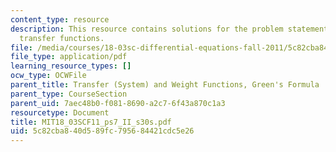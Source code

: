 ```yaml
---
content_type: resource
description: This resource contains solutions for the problem statements related to
  transfer functions.
file: /media/courses/18-03sc-differential-equations-fall-2011/5c82cba840d589fc795684421cdc5e26_MIT18_03SCF11_ps7_II_s30s.pdf
file_type: application/pdf
learning_resource_types: []
ocw_type: OCWFile
parent_title: Transfer (System) and Weight Functions, Green's Formula
parent_type: CourseSection
parent_uid: 7aec48b0-f081-8690-a2c7-6f43a870c1a3
resourcetype: Document
title: MIT18_03SCF11_ps7_II_s30s.pdf
uid: 5c82cba8-40d5-89fc-7956-84421cdc5e26
---
```

